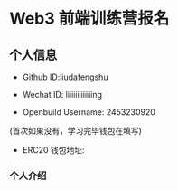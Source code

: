 # Web3 前端训练营报名

## 个人信息

* Github ID:liudafengshu

* Wechat ID: liiiiiiiiiiiiing

* Openbuild Username: 2453230920

(首次如果没有，学习完毕钱包在填写)

* ERC20 钱包地址: 

### 个人介绍


